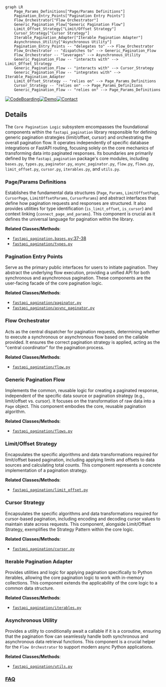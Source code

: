 ```mermaid
graph LR
    Page_Params_Definitions["Page/Params Definitions"]
    Pagination_Entry_Points["Pagination Entry Points"]
    Flow_Orchestrator["Flow Orchestrator"]
    Generic_Pagination_Flow["Generic Pagination Flow"]
    Limit_Offset_Strategy["Limit/Offset Strategy"]
    Cursor_Strategy["Cursor Strategy"]
    Iterable_Pagination_Adapter["Iterable Pagination Adapter"]
    Asynchronous_Utility["Asynchronous Utility"]
    Pagination_Entry_Points -- "delegates to" --> Flow_Orchestrator
    Flow_Orchestrator -- "dispatches to" --> Generic_Pagination_Flow
    Flow_Orchestrator -- "leverages" --> Asynchronous_Utility
    Generic_Pagination_Flow -- "interacts with" --> Limit_Offset_Strategy
    Generic_Pagination_Flow -- "interacts with" --> Cursor_Strategy
    Generic_Pagination_Flow -- "integrates with" --> Iterable_Pagination_Adapter
    Limit_Offset_Strategy -- "relies on" --> Page_Params_Definitions
    Cursor_Strategy -- "relies on" --> Page_Params_Definitions
    Generic_Pagination_Flow -- "relies on" --> Page_Params_Definitions
```

[![CodeBoarding](https://img.shields.io/badge/Generated%20by-CodeBoarding-9cf?style=flat-square)](https://github.com/CodeBoarding/GeneratedOnBoardings)[![Demo](https://img.shields.io/badge/Try%20our-Demo-blue?style=flat-square)](https://www.codeboarding.org/demo)[![Contact](https://img.shields.io/badge/Contact%20us%20-%20contact@codeboarding.org-lightgrey?style=flat-square)](mailto:contact@codeboarding.org)

## Details

The `Core Pagination Logic` subsystem encompasses the foundational components within the `fastapi_pagination` library responsible for defining generic pagination strategies (limit/offset, cursor) and orchestrating the overall pagination flow. It operates independently of specific database integrations or FastAPI routing, focusing solely on the core mechanics of transforming data into paginated responses. Its boundaries are primarily defined by the `fastapi_pagination` package's core modules, including `bases.py`, `types.py`, `paginator.py`, `async_paginator.py`, `flow.py`, `flows.py`, `limit_offset.py`, `cursor.py`, `iterables.py`, and `utils.py`.

### Page/Params Definitions
Establishes the fundamental data structures (`Page`, `Params`, `LimitOffsetPage`, `CursorPage`, `LimitOffsetParams`, `CursorParams`) and abstract interfaces that define how pagination requests and responses are structured. It also provides utilities for type identification (`is_limit_offset`, `is_cursor`) and context linking (`connect_page_and_params`). This component is crucial as it defines the universal language for pagination within the library.


**Related Classes/Methods**:

- <a href="https://github.com/uriyyo/fastapi-pagination/blob/main/fastapi_pagination/bases.py#L37-L38" target="_blank" rel="noopener noreferrer">`fastapi_pagination.bases.py`:37-38</a>
- <a href="https://github.com/uriyyo/fastapi-pagination/blob/main/fastapi_pagination/types.py" target="_blank" rel="noopener noreferrer">`fastapi_pagination/types.py`</a>


### Pagination Entry Points
Serve as the primary public interfaces for users to initiate pagination. They abstract the underlying flow execution, providing a unified API for both synchronous and asynchronous pagination. These components are the user-facing facade of the core pagination logic.


**Related Classes/Methods**:

- <a href="https://github.com/uriyyo/fastapi-pagination/blob/main/fastapi_pagination/paginator.py" target="_blank" rel="noopener noreferrer">`fastapi_pagination/paginator.py`</a>
- <a href="https://github.com/uriyyo/fastapi-pagination/blob/main/fastapi_pagination/async_paginator.py" target="_blank" rel="noopener noreferrer">`fastapi_pagination/async_paginator.py`</a>


### Flow Orchestrator
Acts as the central dispatcher for pagination requests, determining whether to execute a synchronous or asynchronous flow based on the callable provided. It ensures the correct pagination strategy is applied, acting as the "central coordinator" for the pagination process.


**Related Classes/Methods**:

- <a href="https://github.com/uriyyo/fastapi-pagination/blob/main/fastapi_pagination/flow.py" target="_blank" rel="noopener noreferrer">`fastapi_pagination/flow.py`</a>


### Generic Pagination Flow
Implements the common, reusable logic for creating a paginated response, independent of the specific data source or pagination strategy (e.g., limit/offset vs. cursor). It focuses on the transformation of raw data into a `Page` object. This component embodies the core, reusable pagination algorithm.


**Related Classes/Methods**:

- <a href="https://github.com/uriyyo/fastapi-pagination/blob/main/fastapi_pagination/flows.py" target="_blank" rel="noopener noreferrer">`fastapi_pagination/flows.py`</a>


### Limit/Offset Strategy
Encapsulates the specific algorithms and data transformations required for limit/offset based pagination, including applying limits and offsets to data sources and calculating total counts. This component represents a concrete implementation of a pagination strategy.


**Related Classes/Methods**:

- <a href="https://github.com/uriyyo/fastapi-pagination/blob/main/fastapi_pagination/limit_offset.py" target="_blank" rel="noopener noreferrer">`fastapi_pagination/limit_offset.py`</a>


### Cursor Strategy
Encapsulates the specific algorithms and data transformations required for cursor-based pagination, including encoding and decoding cursor values to maintain state across requests. This component, alongside Limit/Offset Strategy, exemplifies the Strategy Pattern within the core logic.


**Related Classes/Methods**:

- <a href="https://github.com/uriyyo/fastapi-pagination/blob/main/fastapi_pagination/cursor.py" target="_blank" rel="noopener noreferrer">`fastapi_pagination/cursor.py`</a>


### Iterable Pagination Adapter
Provides utilities and logic for applying pagination specifically to Python iterables, allowing the core pagination logic to work with in-memory collections. This component extends the applicability of the core logic to a common data structure.


**Related Classes/Methods**:

- <a href="https://github.com/uriyyo/fastapi-pagination/blob/main/fastapi_pagination/iterables.py" target="_blank" rel="noopener noreferrer">`fastapi_pagination/iterables.py`</a>


### Asynchronous Utility
Provides a utility to conditionally await a callable if it is a coroutine, ensuring that the pagination flow can seamlessly handle both synchronous and asynchronous data retrieval functions. This component is a crucial helper for the `Flow Orchestrator` to support modern async Python applications.


**Related Classes/Methods**:

- <a href="https://github.com/uriyyo/fastapi-pagination/blob/main/fastapi_pagination/utils.py" target="_blank" rel="noopener noreferrer">`fastapi_pagination/utils.py`</a>




### [FAQ](https://github.com/CodeBoarding/GeneratedOnBoardings/tree/main?tab=readme-ov-file#faq)